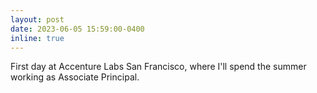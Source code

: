 ```yaml
---
layout: post
date: 2023-06-05 15:59:00-0400
inline: true
---
```


First day at Accenture Labs San Francisco, where I'll spend the summer working as Associate Principal.
